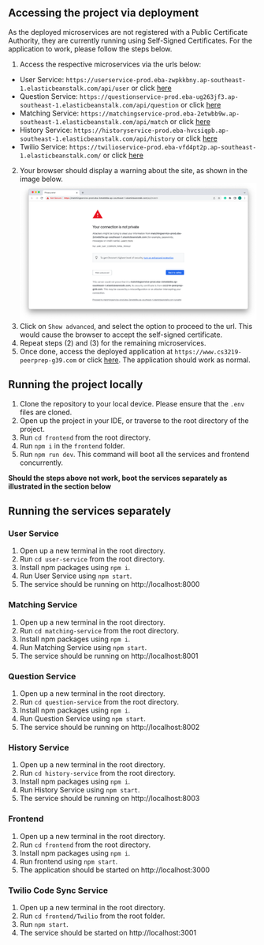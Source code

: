 ## Accessing the project via deployment
As the deployed microservices are not registered with a Public Certificate Authority, they are currently running using Self-Signed Certificates. For the application to work, please follow the steps below.
1. Access the respective microservices via the urls below:
- User Service: `https://userservice-prod.eba-zwpkkbny.ap-southeast-1.elasticbeanstalk.com/api/user` or click [here](https://userservice-prod.eba-zwpkkbny.ap-southeast-1.elasticbeanstalk.com/api/user)
- Question Service: `https://questionservice-prod.eba-ug263jf3.ap-southeast-1.elasticbeanstalk.com/api/question` or click [here](https://questionservice-prod.eba-ug263jf3.ap-southeast-1.elasticbeanstalk.com/api/question)
- Matching Service: `https://matchingservice-prod.eba-2etwbb9w.ap-southeast-1.elasticbeanstalk.com/api/match` or click [here](https://matchingservice-prod.eba-2etwbb9w.ap-southeast-1.elasticbeanstalk.com/api/match)
- History Service: `https://historyservice-prod.eba-hvcsiqpb.ap-southeast-1.elasticbeanstalk.com/api/history` or click [here](https://historyservice-prod.eba-hvcsiqpb.ap-southeast-1.elasticbeanstalk.com/api/history)
- Twilio Service: `https://twilioservice-prod.eba-vfd4pt2p.ap-southeast-1.elasticbeanstalk.com/` or click [here](https://twilioservice-prod.eba-vfd4pt2p.ap-southeast-1.elasticbeanstalk.com/)
2. Your browser should display a warning about the site, as shown in the image below.
![Browser Warning](readme_images/invalid_cert.png)
3. Click on `Show advanced`, and select the option to proceed to the url. This would cause the browser to accept the self-signed certificate.
4. Repeat steps (2) and (3) for the remaining microservices.
5. Once done, access the deployed application at `https://www.cs3219-peerprep-g39.com` or click [here](https://www.cs3219-peerprep-g39.com). The application should work as normal.

## Running the project locally
1. Clone the repository to your local device. Please ensure that the `.env` files are cloned.
2. Open up the project in your IDE, or traverse to the root directory of the project.
3. Run `cd frontend` from the root directory.
4. Run `npm i` in the `frontend` folder.
5. Run `npm run dev`. This command will boot all the services and frontend concurrently.

**Should the steps above not work, boot the services separately as illustrated in the section below**

## Running the services separately

### User Service
1. Open up a new terminal in the root directory.
2. Run `cd user-service` from the root directory.
3. Install npm packages using `npm i`.
4. Run User Service using `npm start`.
5. The service should be running on http://localhost:8000

### Matching Service
1. Open up a new terminal in the root directory.
2. Run `cd matching-service` from the root directory.
3. Install npm packages using `npm i`.
4. Run Matching Service using `npm start`.
5. The service should be running on http://localhost:8001

### Question Service
1. Open up a new terminal in the root directory.
2. Run `cd question-service` from the root directory.
3. Install npm packages using `npm i`.
4. Run Question Service using `npm start`.
5. The service should be running on http://localhost:8002

### History Service
1. Open up a new terminal in the root directory.
2. Run `cd history-service` from the root directory.
3. Install npm packages using `npm i`.
4. Run History Service using `npm start`.
5. The service should be running on http://localhost:8003

### Frontend
1. Open up a new terminal in the root directory.
2. Run `cd frontend` from the root directory.
3. Install npm packages using `npm i`.
4. Run frontend using `npm start`.
5. The application should be started on http://localhost:3000

### Twilio Code Sync Service
1. Open up a new terminal in the root directory.
2. Run `cd frontend/Twilio` from the root folder.
3. Run `npm start`.
4. The service should be started on http://localhost:3001